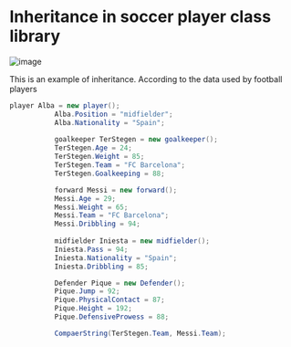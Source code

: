 
# Inheritance in soccer player class library
![image](https://www.dreamteamfc.com/c/s3/dreamteamfc-prod/uploads/2016/09/21.jpg )


 This is an example of inheritance.
 According to the data used by football players
 
 ```csharp
 player Alba = new player();
            Alba.Position = "midfielder";
            Alba.Nationality = "Spain";
            
            goalkeeper TerStegen = new goalkeeper();
            TerStegen.Age = 24;
            TerStegen.Weight = 85;
            TerStegen.Team = "FC Barcelona";
            TerStegen.Goalkeeping = 88;

            forward Messi = new forward();
            Messi.Age = 29;
            Messi.Weight = 65;
            Messi.Team = "FC Barcelona";
            Messi.Dribbling = 94;
           
            midfielder Iniesta = new midfielder();
            Iniesta.Pass = 94;
            Iniesta.Nationality = "Spain";
            Iniesta.Dribbling = 85;

            Defender Pique = new Defender();
            Pique.Jump = 92;
            Pique.PhysicalContact = 87;
            Pique.Height = 192;
            Pique.DefensiveProwess = 88;

            CompaerString(TerStegen.Team, Messi.Team);
```


 

 
